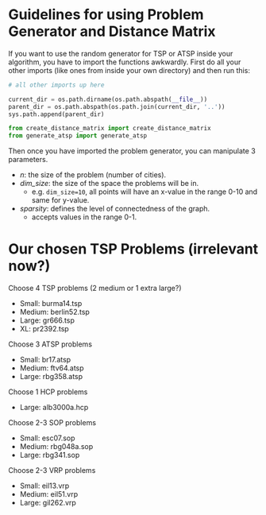 # Guidelines for using Problem Generator and Distance Matrix
If you want to use the random generator for TSP or ATSP inside your algorithm, you have to import the functions awkwardly.
First do all your other imports (like ones from inside your own directory) and then run this:

```python
# all other imports up here

current_dir = os.path.dirname(os.path.abspath(__file__))
parent_dir = os.path.abspath(os.path.join(current_dir, '..'))
sys.path.append(parent_dir)

from create_distance_matrix import create_distance_matrix
from generate_atsp import generate_atsp
```

Then once you have imported the problem generator, you can manipulate 3 parameters.
- *n*: the size of the problem (number of cities).
- *dim_size*: the size of the space the problems will be in.
  - e.g. `dim_size=10`, all points will have an x-value in the range 0-10 and same for y-value.
- *sparsity*: defines the level of connectedness of the graph.
  - accepts values in the range 0-1.

# Our chosen TSP Problems (irrelevant now?)
Choose 4 TSP problems (2 medium or 1 extra large?)
- Small:  burma14.tsp
- Medium: berlin52.tsp
- Large:  gr666.tsp
- XL:     pr2392.tsp

Choose 3 ATSP problems
- Small:  br17.atsp
- Medium: ftv64.atsp
- Large:  rbg358.atsp

Choose 1 HCP problems
- Large: alb3000a.hcp

Choose 2-3 SOP problems
- Small:  esc07.sop
- Medium: rbg048a.sop
- Large:  rbg341.sop

Choose 2-3 VRP problems
- Small:  eil13.vrp
- Medium: eil51.vrp
- Large:  gil262.vrp
